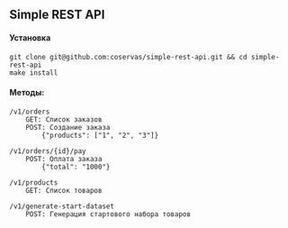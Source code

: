## Simple REST API

#### Установка
```
git clone git@github.com:coservas/simple-rest-api.git && cd simple-rest-api
make install
```

#### Методы:

```
/v1/orders
    GET: Список заказов
    POST: Создание заказа
        {"products": ["1", "2", "3"]}

/v1/orders/{id}/pay
    POST: Оплата заказа
        {"total": "1000"}

/v1/products
    GET: Список товаров

/v1/generate-start-dataset
    POST: Генерация стартового набора товаров
```
